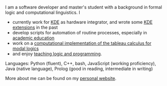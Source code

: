 I am a software developer and master's student with a background in formal logic and computational linguistics. I
- currently work for [KDE](https://github.com/search?o=desc&p=1&q=org%3AKDE+author%3Anclarius&s=committer-date&type=Commits) as hardware integrator, and wrote some [KDE extensions](https://www.pling.com/u/nclarius) in the past  
- develop scripts for automation of routine processes, especially in [academic education](https://github.com/nclarius/pyGrade)
- work on a [computational implementation of the tableau calculus for modal logics](https://github.com/nclarius/pyPL)
- and enjoy [teaching logic and programming](https://nclarius.github.io/#sec-teaching).

Languages: Python (fluent), C++, bash, JavaScript (working proficiency), Java (native language), Prolog (good in reading, intermediate in writing)

More about me can be found on my [personal website](https://nclarius.github.io).
